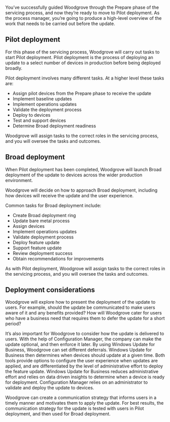 You’ve successfully guided Woodgrove through the Prepare phase of the servicing process, and now they’re ready to move to Pilot deployment. As the process manager, you’re going to produce a high-level overview of the work that needs to be carried out before the update.

## Pilot deployment

For this phase of the servicing process, Woodgrove will carry out tasks to start Pilot deployment. Pilot deployment is the process of deploying an update to a select number of devices in production before being deployed broadly.

Pilot deployment involves many different tasks. At a higher level these tasks are:

- Assign pilot devices from the Prepare phase to receive the update
- Implement baseline updates
- Implement operations updates
- Validate the deployment process
- Deploy to devices
- Test and support devices
- Determine Broad deployment readiness

Woodgrove will assign tasks to the correct roles in the servicing process, and you will oversee the tasks and outcomes.

## Broad deployment 

When Pilot deployment has been completed, Woodgrove will launch Broad deployment of the update to devices across the wider production environment.

Woodgrove will decide on how to approach Broad deployment, including how devices will receive the update and the user experience.

Common tasks for Broad deployment include:

- Create Broad deployment ring
- Update bare metal process
- Assign devices
- Implement operations updates
- Validate deployment process
- Deploy feature update
- Support feature update
- Review deployment success
- Obtain recommendations for improvements

As with Pilot deployment, Woodgrove will assign tasks to the correct roles in the servicing process, and you will oversee the tasks and outcomes.

## Deployment considerations

Woodgrove will explore how to present the deployment of the update to users. For example, should the update be communicated to make users aware of it and any benefits provided? How will Woodgrove cater for users who have a business need that requires them to defer the update for a short period? 

It’s also important for Woodgrove to consider how the update is delivered to users. With the help of Configuration Manager, the company can make the update optional, and then enforce it later. By using Windows Update for Business, Woodgrove can set different deferrals. Windows Update for Business then determines when devices should update at a given time. Both tools provide options to configure the user experience when updates are applied, and are differentiated by the level of administrative effort to deploy the feature update. Windows Update for Business reduces administrative effort and relies on data driven insights to determine when a device is ready for deployment. Configuration Manager relies on an administrator to validate and deploy the update to devices. 

Woodgrove can create a communication strategy that informs users in a timely manner and motivates them to apply the update. For best results, the communication strategy for the update is tested with users in Pilot deployment, and then used for Broad deployment.

